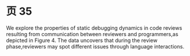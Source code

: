 # 页 35
We explore the properties of static debugging dynamics in code reviews resulting from communication between reviewers and programmers,as depicted in Figure 4. The data uncovers that during the review phase,reviewers may spot different issues through language interactions.